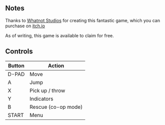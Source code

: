 ## Notes

Thanks to [Whatnot Studios](https://jdmgames.itch.io) for creating this fantastic game, which you can purchase on [itch.io](https://jdmgames.itch.io/ungrateful-birds-no-good-deed)

As of writing, this game is available to claim for free.


## Controls

| Button | Action              |
| ------ | ------------------- |
| D-PAD  | Move                |
| A      | Jump                |
| X      | Pick up / throw     |
| Y      | Indicators          |
| B      | Rescue (co-op mode) |
| START  | Menu                |
